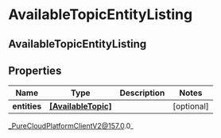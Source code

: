 # AvailableTopicEntityListing

## AvailableTopicEntityListing

## Properties

|Name | Type | Description | Notes|
|------------ | ------------- | ------------- | -------------|
| **entities** | [**[AvailableTopic]**](AvailableTopic) |  | [optional] |



_PureCloudPlatformClientV2@157.0.0_
